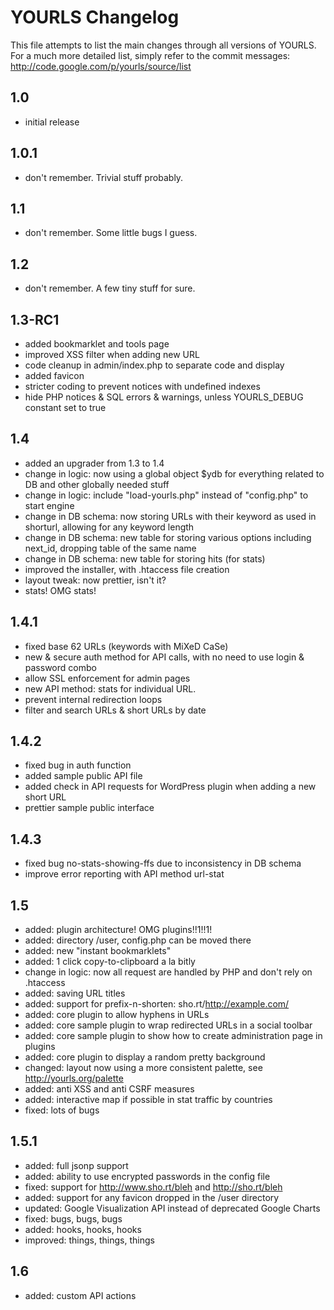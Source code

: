 YOURLS Changelog
================

This file attempts to list the main changes through all versions of YOURLS. For a much more detailed
list, simply refer to the commit messages: http://code.google.com/p/yourls/source/list

1.0
---
- initial release

1.0.1
-----
- don't remember. Trivial stuff probably.

1.1
---
- don't remember. Some little bugs I guess.

1.2
---
- don't remember. A few tiny stuff for sure.

1.3-RC1
-------
- added bookmarklet and tools page
- improved XSS filter when adding new URL
- code cleanup in admin/index.php to separate code and display
- added favicon
- stricter coding to prevent notices with undefined indexes
- hide PHP notices & SQL errors & warnings, unless YOURLS_DEBUG constant set to true

1.4
---
- added an upgrader from 1.3 to 1.4
- change in logic: now using a global object $ydb for everything related to DB and other globally needed stuff
- change in logic: include "load-yourls.php" instead of "config.php" to start engine
- change in DB schema: now storing URLs with their keyword as used in shorturl, allowing for any keyword length
- change in DB schema: new table for storing various options including next_id, dropping table of the same name
- change in DB schema: new table for storing hits (for stats)
- improved the installer, with .htaccess file creation
- layout tweak: now prettier, isn't it?
- stats! OMG stats!

1.4.1
-----
- fixed base 62 URLs (keywords with MiXeD CaSe)
- new & secure auth method for API calls, with no need to use login & password combo
- allow SSL enforcement for admin pages
- new API method: stats for individual URL.
- prevent internal redirection loops
- filter and search URLs & short URLs by date

1.4.2
-----
- fixed bug in auth function
- added sample public API file
- added check in API requests for WordPress plugin when adding a new short URL
- prettier sample public interface

1.4.3
-----
- fixed bug no-stats-showing-ffs due to inconsistency in DB schema
- improve error reporting with API method url-stat

1.5
---
- added: plugin architecture! OMG plugins!!1!!1!
- added: directory /user, config.php can be moved there
- added: new "instant bookmarklets"
- added: 1 click copy-to-clipboard a la bitly
- change in logic: now all request are handled by PHP and don't rely on .htaccess
- added: saving URL titles
- added: support for prefix-n-shorten: sho.rt/http://example.com/
- added: core plugin to allow hyphens in URLs
- added: core sample plugin to wrap redirected URLs in a social toolbar
- added: core sample plugin to show how to create administration page in plugins
- added: core plugin to display a random pretty background
- changed: layout now using a more consistent palette, see http://yourls.org/palette
- added: anti XSS and anti CSRF measures
- added: interactive map if possible in stat traffic by countries
- fixed: lots of bugs

1.5.1
-----
- added: full jsonp support
- added: ability to use encrypted passwords in the config file
- fixed: support for http://www.sho.rt/bleh and http://sho.rt/bleh
- added: support for any favicon dropped in the /user directory
- updated: Google Visualization API instead of deprecated Google Charts
- fixed: bugs, bugs, bugs
- added: hooks, hooks, hooks
- improved: things, things, things

1.6
---
- added: custom API actions
